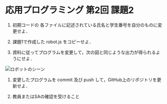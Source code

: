 # 応用プログラミング 第2回 課題2

1) 初期コードの 各ファイルに記述されている氏名と学生番号を自分のものに変更せよ．

1) 課題1で作成した robot.js をコピーせよ．

1) 資料に従ってプログラムを変更して，次の図と同じような出力が得られるようにせよ．

![ロボットのシーン](robot.png)

1) 変更したプログラムを commit 及び push して，GitHub上のリポジトリを更新せよ．

1) 教員またはSAの確認を受けること
